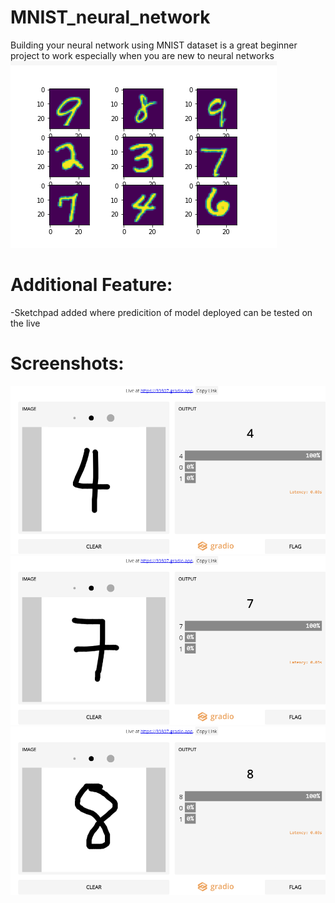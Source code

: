 # MNIST_neural_network
Building your neural network using MNIST dataset is a great beginner project to work especially when you are new to neural networks
![Alt Text](mnist.png)

# Additional Feature: 
-Sketchpad added where predicition of model deployed can be tested on the live

# Screenshots:
![Alt Text](screenshot.png)
![Alt Text](7.png)
![Alt Text](8.png)

